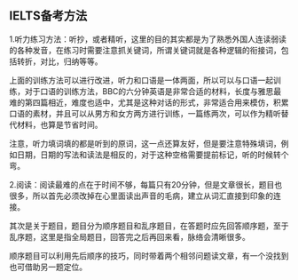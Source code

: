## IELTS备考方法

1.听力练习方法：听抄，或者精听，这里的目的其实都是为了熟悉外国人连读弱读的各种发音，在练习时需要注意抓关键词，所谓关键词就是各种逻辑的衔接词，包括转折，对比，归纳等等。

上面的训练方法可以进行改进，听力和口语是一体两面，所以可以与口语一起训练，对于口语的训练方法，BBC的六分钟英语是非常合适的材料，长度与雅思最难的第四篇相近，难度也适中，尤其是这种对话的形式，非常适合用来模仿，积累口语的素材，并且可以从男方和女方两方进行训练，一篇练两次，可以作为精听替代材料，也算是节省时间。

注意，听力填词填的都是听到的原词，这一点还算友好，但是要注意特殊填词，例如日期，日期的写法和读法是相反的，对于这种空格需要提前标记，听的时候转个弯。

2.阅读：阅读最难的点在于时间不够，每篇只有20分钟，但是文章很长，题目也很多，所以首先必须改掉在心里面读出声音的毛病，建立从词汇直接到印象的连接。

其次是关于题目，题目分为顺序题目和乱序题目，在答题时应先回答顺序题，至于乱序题，这里是指全局题目，回答完之后再回来看，脉络会清晰很多。

顺序题目可以利用先后顺序的技巧，同时带着两个相邻问题读文章，有一个没找到也可借助另一题定位。